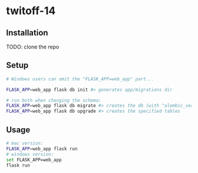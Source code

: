 # twitoff-14

## Installation

TODO: clone the repo

## Setup

```sh
# Windows users can omit the "FLASK_APP=web_app" part...

FLASK_APP=web_app flask db init #> generates app/migrations dir

# run both when changing the schema:
FLASK_APP=web_app flask db migrate #> creates the db (with "alembic_version" table)
FLASK_APP=web_app flask db upgrade #> creates the specified tables
```

## Usage

```sh
# mac version:
FLASK_APP=web_app flask run
# windows version:
set FLASK_APP=web_app
flask run
```
